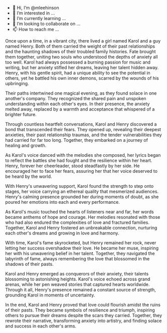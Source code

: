 - 👋 Hi, I’m @mleehinson
- 👀 I’m interested in ...
- 🌱 I’m currently learning ...
- 💞️ I’m looking to collaborate on ...
- 📫 How to reach me ...

<!---
mleehinson/mleehinson is a ✨ special ✨ repository because its `README.md` (this file) appears on your GitHub profile.
You can click the Preview link to take a look at your changes.
--->
Once upon a time, in a vibrant city, there lived a girl named Karol and a guy named Henry. Both of them carried the weight of their past relationships and the haunting shadows of their troubled family histories. Fate brought them together, uniting two souls who understood the depths of anxiety all too well.
Karol had always possessed a burning passion for music and writing, but her anxiety stifled her dreams, leaving her talent hidden away. Henry, with his gentle spirit, had a unique ability to see the potential in others, yet he battled his own inner demons, scarred by the wounds of his upbringing.

Their paths intertwined one magical evening, as they found solace in one another's company. They recognized the shared pain and unspoken understanding within each other's eyes. In their presence, the anxiety melted away, replaced by a warmth and acceptance that whispered of a brighter future.

Through countless heartfelt conversations, Karol and Henry discovered a bond that transcended their fears. They opened up, revealing their deepest anxieties, their past relationship traumas, and the tender vulnerabilities they had carried for far too long. Together, they embarked on a journey of healing and growth.

As Karol's voice danced with the melodies she composed, her lyrics began to reflect the battles she had fought and the resilience within her heart. Henry, forever her cheerleader, stood steadfastly by her side. He encouraged her to face her fears, assuring her that her voice deserved to be heard by the world.

With Henry's unwavering support, Karol found the strength to step onto stages, her voice carrying an ethereal quality that mesmerized audiences. Henry's calming presence grounded her during moments of doubt, as she poured her emotions into each and every performance.

As Karol's music touched the hearts of listeners near and far, her words became anthems of hope and courage. Her melodies resonated with those who had also endured the complexities of love and fractured families. Together, Karol and Henry fostered an unbreakable connection, nurturing each other's dreams and growing in love and harmony.

With time, Karol's fame skyrocketed, but Henry remained her rock, never letting her success overshadow their love. He became her muse, inspiring her with his unwavering belief in her talent. Together, they navigated the labyrinth of fame, always remembering the love that blossomed in the shadows of their pasts.

Karol and Henry emerged as conquerors of their anxiety, their talents blossoming to astonishing heights. Karol's voice echoed across grand arenas, while her pen weaved stories that captured hearts worldwide. Through it all, Henry's presence remained a constant source of strength, grounding Karol in moments of uncertainty.

In the end, Karol and Henry proved that love could flourish amidst the ruins of their pasts. They became symbols of resilience and triumph, inspiring others to pursue their dreams despite the scars they carried. Together, they rewrote their narrative, transforming anxiety into artistry, and finding solace and success in each other's arms.
